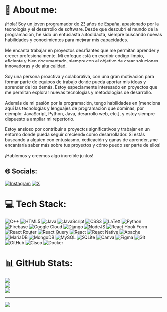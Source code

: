 # 💫 About me:
¡Hola! Soy un joven programador de 22 años de España, apasionado por la tecnología y el desarrollo de software. Desde que descubrí el mundo de la programación, he sido un entusiasta autodidacta, siempre buscando nuevas habilidades y conocimientos para mejorar mis capacidades.<br><br>Me encanta trabajar en proyectos desafiantes que me permitan aprender y crecer profesionalmente. Mi enfoque está en escribir código limpio, eficiente y bien documentado, siempre con el objetivo de crear soluciones innovadoras y de alta calidad.<br><br>Soy una persona proactiva y colaborativa, con una gran motivación para formar parte de equipos de trabajo donde pueda aportar mis ideas y aprender de los demás. Estoy especialmente interesado en proyectos que me permitan explorar nuevas tecnologías y metodologías de desarrollo.<br><br>Además de mi pasión por la programación, tengo habilidades en [menciona aquí las tecnologías y lenguajes de programación que dominas, por ejemplo: JavaScript, Python, Java, desarrollo web, etc.], y estoy siempre dispuesto a ampliar mi repertorio.<br><br>Estoy ansioso por contribuir a proyectos significativos y trabajar en un entorno donde pueda seguir creciendo como desarrollador. Si estás buscando a alguien con entusiasmo, dedicación y ganas de aprender, ¡me encantaría saber más sobre tus proyectos y cómo puedo ser parte de ellos!<br><br>¡Hablemos y creemos algo increíble juntos!


## 🌐 Socials:
[![Instagram](https://img.shields.io/badge/Instagram-%23E4405F.svg?logo=Instagram&logoColor=white)](https://instagram.com/juanka02_02) [![X](https://img.shields.io/badge/X-black.svg?logo=X&logoColor=white)](https://x.com/jotace_18) 

# 💻 Tech Stack:
![C++](https://img.shields.io/badge/c++-%2300599C.svg?style=for-the-badge&logo=c%2B%2B&logoColor=white) ![HTML5](https://img.shields.io/badge/html5-%23E34F26.svg?style=for-the-badge&logo=html5&logoColor=white) ![Java](https://img.shields.io/badge/java-%23ED8B00.svg?style=for-the-badge&logo=openjdk&logoColor=white) ![JavaScript](https://img.shields.io/badge/javascript-%23323330.svg?style=for-the-badge&logo=javascript&logoColor=%23F7DF1E) ![CSS3](https://img.shields.io/badge/css3-%231572B6.svg?style=for-the-badge&logo=css3&logoColor=white) ![LaTeX](https://img.shields.io/badge/latex-%23008080.svg?style=for-the-badge&logo=latex&logoColor=white) ![Python](https://img.shields.io/badge/python-3670A0?style=for-the-badge&logo=python&logoColor=ffdd54) ![Firebase](https://img.shields.io/badge/firebase-%23039BE5.svg?style=for-the-badge&logo=firebase) ![Google Cloud](https://img.shields.io/badge/GoogleCloud-%234285F4.svg?style=for-the-badge&logo=google-cloud&logoColor=white) ![Django](https://img.shields.io/badge/django-%23092E20.svg?style=for-the-badge&logo=django&logoColor=white) ![NodeJS](https://img.shields.io/badge/node.js-6DA55F?style=for-the-badge&logo=node.js&logoColor=white) ![React Hook Form](https://img.shields.io/badge/React%20Hook%20Form-%23EC5990.svg?style=for-the-badge&logo=reacthookform&logoColor=white) ![React Router](https://img.shields.io/badge/React_Router-CA4245?style=for-the-badge&logo=react-router&logoColor=white) ![React Query](https://img.shields.io/badge/-React%20Query-FF4154?style=for-the-badge&logo=react%20query&logoColor=white) ![React](https://img.shields.io/badge/react-%2320232a.svg?style=for-the-badge&logo=react&logoColor=%2361DAFB) ![React Native](https://img.shields.io/badge/react_native-%2320232a.svg?style=for-the-badge&logo=react&logoColor=%2361DAFB) ![Apache](https://img.shields.io/badge/apache-%23D42029.svg?style=for-the-badge&logo=apache&logoColor=white) ![MariaDB](https://img.shields.io/badge/MariaDB-003545?style=for-the-badge&logo=mariadb&logoColor=white) ![MongoDB](https://img.shields.io/badge/MongoDB-%234ea94b.svg?style=for-the-badge&logo=mongodb&logoColor=white) ![MySQL](https://img.shields.io/badge/mysql-4479A1.svg?style=for-the-badge&logo=mysql&logoColor=white) ![SQLite](https://img.shields.io/badge/sqlite-%2307405e.svg?style=for-the-badge&logo=sqlite&logoColor=white) ![Canva](https://img.shields.io/badge/Canva-%2300C4CC.svg?style=for-the-badge&logo=Canva&logoColor=white) ![Figma](https://img.shields.io/badge/figma-%23F24E1E.svg?style=for-the-badge&logo=figma&logoColor=white) ![Git](https://img.shields.io/badge/git-%23F05033.svg?style=for-the-badge&logo=git&logoColor=white) ![GitHub](https://img.shields.io/badge/github-%23121011.svg?style=for-the-badge&logo=github&logoColor=white) ![Cisco](https://img.shields.io/badge/cisco-%23049fd9.svg?style=for-the-badge&logo=cisco&logoColor=black) ![Docker](https://img.shields.io/badge/docker-%230db7ed.svg?style=for-the-badge&logo=docker&logoColor=white)
# 📊 GitHub Stats:
![](https://github-readme-stats.vercel.app/api?username=jotace-18&theme=dark&hide_border=false&include_all_commits=false&count_private=false)<br/>
![](https://github-readme-streak-stats.herokuapp.com/?user=jotace-18&theme=dark&hide_border=false)<br/>
![](https://github-readme-stats.vercel.app/api/top-langs/?username=jotace-18&theme=dark&hide_border=false&include_all_commits=false&count_private=false&layout=compact)

---
[![](https://visitcount.itsvg.in/api?id=jotace-18&icon=0&color=0)](https://visitcount.itsvg.in)
